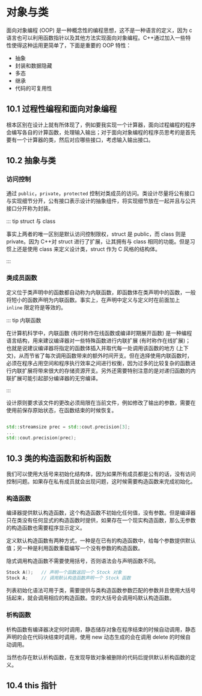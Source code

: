 # 对象与类

面向对象编程 (OOP) 是一种概念性的编程思想，这不是一种语言的定义，因为 c 语言也可以利用函数指针以及其他方法实现面向对象编程。C++通过加入一些特性使得这种运用更简单了，下面是重要的 OOP 特性：

- 抽象
- 封装和数据隐藏
- 多态
- 继承
- 代码的可复用性

## 10.1 过程性编程和面向对象编程

根本区别在设计上就有所体现了，例如要我实现一个计算器，面向过程编程的程序会编写各自的计算函数，处理输入输出；对于面向对象编程的程序员思考的是首先要有一个计算器的类，然后对应哪些接口，考虑输入输出接口。

## 10.2 抽象与类

### 访问控制

通过 `public`，`private`，`protected` 控制对类成员的访问。类设计尽量将公有接口与实现细节分开，公有接口表示设计的抽象组件，将实现细节放在一起并且与公共接口分开称为封装。

::: tip struct 与 class

事实上两者的唯一区别是默认访问控制限权，struct 是 public，而 class 则是 private。因为 C++对 struct 进行了扩展，让其拥有与 class 相同的功能。但是习惯上还是使用 class 来定义设计类，struct 作为 C 风格的结构体。

:::

### 类成员函数

定义位于类声明中的函数都自动称为内联函数，即函数体在类声明中的函数，一般将短小的函数声明为内联函数。事实上，在声明中定义与定义时在前面加上 `inline` 限定符是等效的。

::: tip 内联函数

在计算机科学中，内联函数 (有时称作在线函数或编译时期展开函数) 是一种编程语言结构，用来建议编译器对一些特殊函数进行内联扩展 (有时称作在线扩展)；也就是说建议编译器将指定的函数体插入并取代每一处调用该函数的地方 (上下文)，从而节省了每次调用函数带来的额外时间开支。但在选择使用内联函数时，必须在程序占用空间和程序执行效率之间进行权衡，因为过多的比较复杂的函数进行内联扩展将带来很大的存储资源开支。另外还需要特别注意的是对递归函数的内联扩展可能引起部分编译器的无穷编译。

:::

设计原则要求该文件的更改必须局限在当前文件，例如修改了输出的参数，需要在使用前保存原始状态，在函数结束的时候恢复。

```cpp

std::streamsize prec = std::cout.precision[3];
...
std::cout.precision(prec);

```
## 10.3 类的构造函数和析构函数

我们可以使用大括号来初始化结构体，因为如果所有成员都是公有的话，没有访问控制问题。如果存在私有成员就会出现问题，这时候需要构造函数来完成初始化。

### 构造函数

编译器提供默认构造函数，这个构造函数不初始化任何值，没有参数。但是编译器只在类没有任何显式的构造函数时提供，如果存在一个现实构造函数，那么无参数的构造函数也需要程序显示定义。

定义默认构造函数有两种方式，一种是在已有的构造函数中，给每个参数提供默认值；另一种是利用函数重载编写一个没有参数的构造函数。

隐式调用构造函数不需要使用括号，否则语法会与声明函数不同。

```cpp
Stock A();   // 声明一个函数返回一个 Stock 对象
Stock A;     // 调用默认构造函数声明一个 Stock 函数
```

列表初始化语法可用于类，需要提供与类构造函数参数匹配的参数并且使用大括号括起来，就会调用相应的构造函数。空的大括号会调用吗默认构造函数。

### 析构函数

析构函数有编译器决定何时调用，静态储存对象在程序结束的时候自动调用，静态声明的会在代码块结束时调用，使用 new 动态生成的会在调用 delete 的时候自动调用。

当然也存在默认析构函数，在发现导致对象被删除的代码后提供默认析构函数的定义。

## 10.4 this 指针

